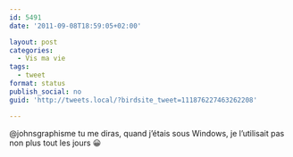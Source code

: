 ```yaml
---
id: 5491
date: '2011-09-08T18:59:05+02:00'

layout: post
categories:
  - Vis ma vie
tags:
  - tweet
format: status
publish_social: no
guid: 'http://tweets.local/?birdsite_tweet=111876227463262208'

---
```


@johnsgraphisme tu me diras, quand j’étais sous Windows, je l’utilisait pas non plus tout les jours 😀